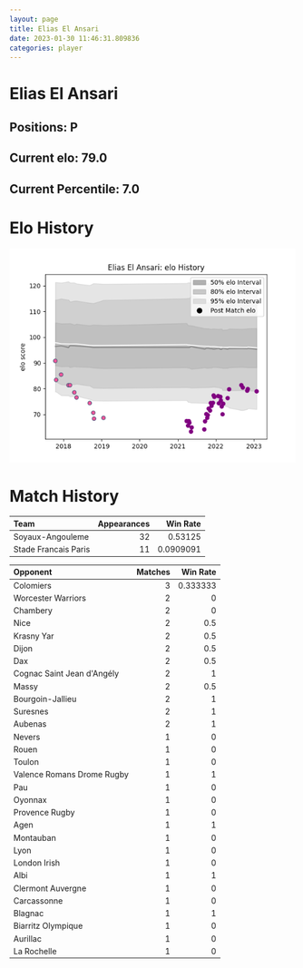 ```yaml
---  
layout: page  
title: Elias El Ansari  
date: 2023-01-30 11:46:31.809836  
categories: player  
---
```

# Elias El Ansari

## Positions: P

## Current elo: 79.0

## Current Percentile: 7.0

# Elo History


![elo history](history_EliasElAnsari.png)
# Match History


| Team                 |   Appearances |   Win Rate |
|:---------------------|--------------:|-----------:|
| Soyaux-Angouleme     |            32 |  0.53125   |
| Stade Francais Paris |            11 |  0.0909091 |

| Opponent                   |   Matches |   Win Rate |
|:---------------------------|----------:|-----------:|
| Colomiers                  |         3 |   0.333333 |
| Worcester Warriors         |         2 |   0        |
| Chambery                   |         2 |   0        |
| Nice                       |         2 |   0.5      |
| Krasny Yar                 |         2 |   0.5      |
| Dijon                      |         2 |   0.5      |
| Dax                        |         2 |   0.5      |
| Cognac Saint Jean d'Angély |         2 |   1        |
| Massy                      |         2 |   0.5      |
| Bourgoin-Jallieu           |         2 |   1        |
| Suresnes                   |         2 |   1        |
| Aubenas                    |         2 |   1        |
| Nevers                     |         1 |   0        |
| Rouen                      |         1 |   0        |
| Toulon                     |         1 |   0        |
| Valence Romans Drome Rugby |         1 |   1        |
| Pau                        |         1 |   0        |
| Oyonnax                    |         1 |   0        |
| Provence Rugby             |         1 |   0        |
| Agen                       |         1 |   1        |
| Montauban                  |         1 |   0        |
| Lyon                       |         1 |   0        |
| London Irish               |         1 |   0        |
| Albi                       |         1 |   1        |
| Clermont Auvergne          |         1 |   0        |
| Carcassonne                |         1 |   0        |
| Blagnac                    |         1 |   1        |
| Biarritz Olympique         |         1 |   0        |
| Aurillac                   |         1 |   0        |
| La Rochelle                |         1 |   0        |